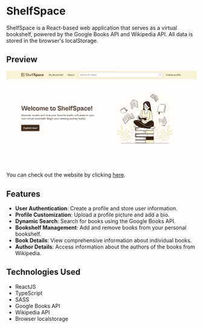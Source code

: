 # ShelfSpace

ShelfSpace is a React-based web application that serves as a virtual bookshelf, powered by the Google Books API and Wikipedia API. All data is stored in the browser's localStorage.

## Preview

![Home preview](public/home-preview.png)

You can check out the website by clicking [here](https://shelf-space.netlify.app/).

## Features

-  **User Authentication**: Create a profile and store user information.
-  **Profile Customization**: Upload a profile picture and add a bio.
-  **Dynamic Search**: Search for books using the Google Books API.
-  **Bookshelf Management**: Add and remove books from your personal bookshelf.
-  **Book Details**: View comprehensive information about individual books.
-  **Author Details**: Access information about the authors of the books from Wikipedia.

## Technologies Used

-  ReactJS
-  TypeScript
-  SASS
-  Google Books API
-  Wikipedia API
-  Browser localstorage
